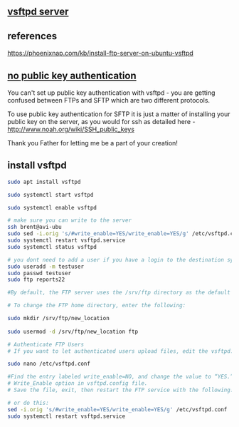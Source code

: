 ## **[vsftpd server](https://phoenixnap.com/kb/install-ftp-server-on-ubuntu-vsftpd)**

## references

<https://phoenixnap.com/kb/install-ftp-server-on-ubuntu-vsftpd>

## **[no public key authentication](https://www.jscape.com/blog/setting-up-sftp-public-key-authentication-command-line)**

You can't set up public key authentication with vsftpd - you are getting confused between FTPs and SFTP which are two different protocols.

To use public key authentication for SFTP it is just a matter of installing your public key on the server, as you would for ssh as detailed here - <http://www.noah.org/wiki/SSH_public_keys>

Thank you Father for letting me be a part of your creation!

## install vsftpd

```bash
sudo apt install vsftpd 

sudo systemctl start vsftpd 

sudo systemctl enable vsftpd 

# make sure you can write to the server
ssh brent@avi-ubu
sudo sed -i.orig 's/#write_enable=YES/write_enable=YES/g' /etc/vsftpd.conf
sudo systemctl restart vsftpd.service
sudo systemctl status vsftpd 

# you dont need to add a user if you have a login to the destination system.
sudo useradd -m testuser 
sudo passwd testuser 
sudo ftp reports22 

#By default, the FTP server uses the /srv/ftp directory as the default directory. You can change this by creating a new directory and changing the FTP user home directory. 

# To change the FTP home directory, enter the following: 

sudo mkdir /srv/ftp/new_location 
 
sudo usermod -d /srv/ftp/new_location ftp 

# Authenticate FTP Users
# If you want to let authenticated users upload files, edit the vsftpd.conf file by entering the following:

sudo nano /etc/vsftpd.conf

#Find the entry labeled write_enable=NO, and change the value to “YES.”
# Write_Enable option in vsftpd.config file.
# Save the file, exit, then restart the FTP service with the following:

# or do this: 
sed -i.orig 's/#write_enable=YES/write_enable=YES/g' /etc/vsftpd.conf
sudo systemctl restart vsftpd.service
```
